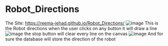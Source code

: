 # Robot_Directions
The Site: https://reema-jehad.github.io/Robot_Directions/
![image](https://github.com/Reema-jehad/Robot_Directions/assets/118291582/2350999f-2942-4797-b9db-31855ffe2049)
This is the Robot directions when the user clicks on any button it will draw a line 
![image](https://github.com/Reema-jehad/Robot_Directions/assets/118291582/30c61bb8-db18-42dd-820c-5a104d49e4c7)
the stop button will clear every line on the canvas 
![image](https://github.com/Reema-jehad/Robot_Directions/assets/118291582/0776b97a-bb62-4e4b-812a-878ad5f142e6)
And for sure the database will store the direction of the robot
